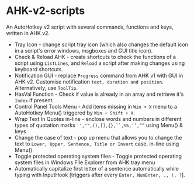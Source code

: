 # AHK-v2-scripts

An AutoHotkey v2 script with several commands, functions and keys, written in AHK v2.

- Tray Icon - change script tray icon (which also changes the default icon in a script's error windows, msgboxes and GUI title icon).
- Check & Reload AHK - create shortcuts to check the functions of a script using `ListLines`, and `Reload` a script after making changes using keyboard shortcuts.
- Notification GUI - replace `Progress` command from AHK v1 with GUI in AHK v2. Customise notification `text, duration and position`. Alternatively, use `ToolTip`.
- HasVal Function -  Check if value is already in an array and retrieve it's `Index` if present.
- Control Panel Tools Menu - Add items missing in `Win + X` menu to a AutoHotkey Menu() triggered by `Win + Shift + X`.
- Wrap Text In Quotes in-line - enclose words and numbers in different types of quotation marks `'',"",(),[],{},``,%%,‘’,“”` using Menu() & keys 
- Change the case of text - pop up menu that allows you to change the text to `Lower, Upper, Sentence, Title or Invert` case, in-line using Menu() 
- Toggle protected operating system files - Toggle protected operating system files in Windows File Explorer from AHK tray menu
- Automatically capitalize first letter of a sentence automatically while typing with InputHook [triggers after every `Enter, NumEnter, ., !, ?`].
